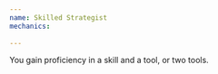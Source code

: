 ```yaml
---
name: Skilled Strategist
mechanics:
  
---
```

You gain proficiency in a skill and a tool, or two tools.
